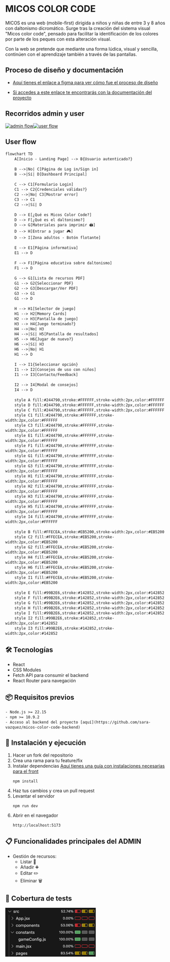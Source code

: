 # MICOS COLOR CODE

MICOS es una web (mobile-first) dirigida a niños y niñas de entre 3 y 8 años con daltonismo dicromático. Surge tras la creación del sistema visual "Micos color code", pensado para facilitar la identificación de los colores por parte de los peques con esta alteración visual. 

Con la web se pretende que mediante una forma lúdica, visual y sencilla, continúen con el aprendizaje también a través de las pantallas. 

## Proceso de diseño y documentación
- [Aquí tienes el enlace a figma para ver cómo fue el proceso de diseño](https://www.figma.com/design/YueEJOk6QapJxU4PCOoqim/micos?node-id=0-1&t=ewvxFKvqEnRvRAFa-1)

- [Si accedes a este enlace te encontrarás con la documentación del proyecto](https://www.notion.so/sara-vazquez/MICOS-PROYECTO-FINAL-23fd5565c5b68048a775fc74e9a9f749)

## Recorridos admin y user
[![admin flow](https://i.vimeocdn.com/video/2075148736-bdd7a3e1caa2e91e0eaee74867a0ad777029fa3bdecd1111e74bb60b31511ca3-d_640x360?&region=us)](https://vimeo.com/1131261688)[![user flow](https://i.vimeocdn.com/video/2075148817-7c65448b05d2442369ff45dc126c7c0f58252e9c874804a18fe9b180a1636e3b-d_640x360?&region=us)](https://vimeo.com/1131261736)

## User flow
```mermaid
flowchart TD
    A[Inicio - Landing Page] --> B{Usuario autenticado?}
    
    B -->|No| C[Página de Log in/Sign in]
    B -->|Sí| D[Dashboard Principal]
    
    C --> C1[Formulario Login]
    C1 --> C2{Credenciales válidas?}
    C2 -->|No| C3[Mostrar error]
    C3 --> C1
    C2 -->|Sí| D
    
    D --> E[¿Qué es Micos Color Code?]
    D --> F[¿Qué es el daltonismo?]
    D --> G[Materiales para imprimir 🖨️]
    D --> H[Entrar a jugar 🎮]
    D --> I[Zona adultos - Botón flotante]
    
    E --> E1[Página informativa]
    E1 --> D
    
    F --> F1[Página educativa sobre daltonismo]
    F1 --> D
    
    G --> G1[Lista de recursos PDF]
    G1 --> G2{Seleccionar PDF}
    G2 --> G3[Descargar/Ver PDF]
    G3 --> G1
    G1 --> D
    
    H --> H1[Selector de juego]
    H1 --> H2[Memory Cards]
    H2 --> H3[Pantalla de juego]
    H3 --> H4{Juego terminado?}
    H4 -->|No| H3
    H4 -->|Sí| H5[Pantalla de resultados]
    H5 --> H6{Jugar de nuevo?}
    H6 -->|Sí| H3
    H6 -->|No| H1
    H1 --> D
    
    I --> I1{Seleccionar opción}
    I1 --> I2[Consejos de uso con niños]
    I1 --> I3[Contacto/Feedback]
    
    I2 --> I4[Modal de consejos]
    I4 --> D
    
    style A fill:#244790,stroke:#FFFFFF,stroke-width:2px,color:#FFFFFF
    style D fill:#244790,stroke:#FFFFFF,stroke-width:2px,color:#FFFFFF
    style C fill:#244790,stroke:#FFFFFF,stroke-width:2px,color:#FFFFFF
    style C1 fill:#244790,stroke:#FFFFFF,stroke-width:2px,color:#FFFFFF
    style C3 fill:#244790,stroke:#FFFFFF,stroke-width:2px,color:#FFFFFF
    style E1 fill:#244790,stroke:#FFFFFF,stroke-width:2px,color:#FFFFFF
    style F1 fill:#244790,stroke:#FFFFFF,stroke-width:2px,color:#FFFFFF
    style G1 fill:#244790,stroke:#FFFFFF,stroke-width:2px,color:#FFFFFF
    style G3 fill:#244790,stroke:#FFFFFF,stroke-width:2px,color:#FFFFFF
    style H1 fill:#244790,stroke:#FFFFFF,stroke-width:2px,color:#FFFFFF
    style H2 fill:#244790,stroke:#FFFFFF,stroke-width:2px,color:#FFFFFF
    style H3 fill:#244790,stroke:#FFFFFF,stroke-width:2px,color:#FFFFFF
    style H5 fill:#244790,stroke:#FFFFFF,stroke-width:2px,color:#FFFFFF
    style I4 fill:#244790,stroke:#FFFFFF,stroke-width:2px,color:#FFFFFF
    
    style B fill:#FFECEA,stroke:#EB5200,stroke-width:2px,color:#EB5200
    style C2 fill:#FFECEA,stroke:#EB5200,stroke-width:2px,color:#EB5200
    style G2 fill:#FFECEA,stroke:#EB5200,stroke-width:2px,color:#EB5200
    style H4 fill:#FFECEA,stroke:#EB5200,stroke-width:2px,color:#EB5200
    style H6 fill:#FFECEA,stroke:#EB5200,stroke-width:2px,color:#EB5200
    style I1 fill:#FFECEA,stroke:#EB5200,stroke-width:2px,color:#EB5200
    
    style E fill:#99B2E6,stroke:#142852,stroke-width:2px,color:#142852
    style F fill:#99B2E6,stroke:#142852,stroke-width:2px,color:#142852
    style G fill:#99B2E6,stroke:#142852,stroke-width:2px,color:#142852
    style H fill:#99B2E6,stroke:#142852,stroke-width:2px,color:#142852
    style I fill:#99B2E6,stroke:#142852,stroke-width:2px,color:#142852
    style I2 fill:#99B2E6,stroke:#142852,stroke-width:2px,color:#142852
    style I3 fill:#99B2E6,stroke:#142852,stroke-width:2px,color:#142852

```

## 🛠️ Tecnologías

- React
- CSS Modules
- Fetch API para consumir el backend
- React Router para navegación

## 📦 Requisitos previos

```
- Node.js >= 22.15
- npm >= 10.9.2
- Acceso al backend del proyecto [aquí](https://github.com/sara-vazquez/micos-color-code-backend)
```

## 🚀 Instalación y ejecución

1. Hacer un fork del repositorio
2. Crea una rama para tu feature/fix
3. Instalar dependencias [Aquí tienes una guía con instalaciones necesarias para el front](https://www.notion.so/sara-vazquez/Instalaciones-front-281d5565c5b680d28ff8d736e262e840)
    ```
    npm install
    ````
4. Haz tus cambios y crea un pull request
5. Levantar el servidor
    ```
    npm run dev
    ```
6. Abrir en el navegador
    ```
    http://localhost:5173
    ```


## 📋 Funcionalidades principales del ADMIN

- Gestión de recursos:
  - Listar 📄
  - Añadir ➕
  - Editar ✏️
  - Eliminar 🗑


## 🧪 Cobertura de tests
!["covertura provisional de los tests"](src/assets/coverageFront.png)